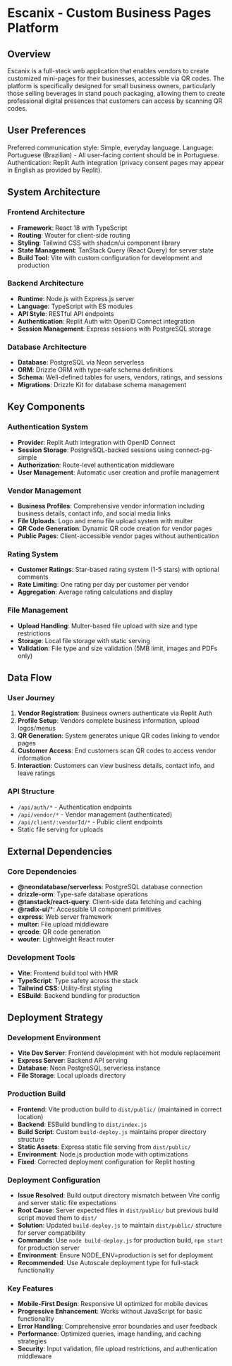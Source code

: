 # Escanix - Custom Business Pages Platform

## Overview

Escanix is a full-stack web application that enables vendors to create customized mini-pages for their businesses, accessible via QR codes. The platform is specifically designed for small business owners, particularly those selling beverages in stand pouch packaging, allowing them to create professional digital presences that customers can access by scanning QR codes.

## User Preferences

Preferred communication style: Simple, everyday language.
Language: Portuguese (Brazilian) - All user-facing content should be in Portuguese.
Authentication: Replit Auth integration (privacy consent pages may appear in English as provided by Replit).

## System Architecture

### Frontend Architecture
- **Framework**: React 18 with TypeScript
- **Routing**: Wouter for client-side routing
- **Styling**: Tailwind CSS with shadcn/ui component library
- **State Management**: TanStack Query (React Query) for server state
- **Build Tool**: Vite with custom configuration for development and production

### Backend Architecture
- **Runtime**: Node.js with Express.js server
- **Language**: TypeScript with ES modules
- **API Style**: RESTful API endpoints
- **Authentication**: Replit Auth with OpenID Connect integration
- **Session Management**: Express sessions with PostgreSQL storage

### Database Architecture
- **Database**: PostgreSQL via Neon serverless
- **ORM**: Drizzle ORM with type-safe schema definitions
- **Schema**: Well-defined tables for users, vendors, ratings, and sessions
- **Migrations**: Drizzle Kit for database schema management

## Key Components

### Authentication System
- **Provider**: Replit Auth integration with OpenID Connect
- **Session Storage**: PostgreSQL-backed sessions using connect-pg-simple
- **Authorization**: Route-level authentication middleware
- **User Management**: Automatic user creation and profile management

### Vendor Management
- **Business Profiles**: Comprehensive vendor information including business details, contact info, and social media links
- **File Uploads**: Logo and menu file upload system with multer
- **QR Code Generation**: Dynamic QR code creation for vendor pages
- **Public Pages**: Client-accessible vendor pages without authentication

### Rating System
- **Customer Ratings**: Star-based rating system (1-5 stars) with optional comments
- **Rate Limiting**: One rating per day per customer per vendor
- **Aggregation**: Average rating calculations and display

### File Management
- **Upload Handling**: Multer-based file upload with size and type restrictions
- **Storage**: Local file storage with static serving
- **Validation**: File type and size validation (5MB limit, images and PDFs only)

## Data Flow

### User Journey
1. **Vendor Registration**: Business owners authenticate via Replit Auth
2. **Profile Setup**: Vendors complete business information, upload logos/menus
3. **QR Generation**: System generates unique QR codes linking to vendor pages
4. **Customer Access**: End customers scan QR codes to access vendor information
5. **Interaction**: Customers can view business details, contact info, and leave ratings

### API Structure
- `/api/auth/*` - Authentication endpoints
- `/api/vendor/*` - Vendor management (authenticated)
- `/api/client/:vendorId/*` - Public client endpoints
- Static file serving for uploads

## External Dependencies

### Core Dependencies
- **@neondatabase/serverless**: PostgreSQL database connection
- **drizzle-orm**: Type-safe database operations
- **@tanstack/react-query**: Client-side data fetching and caching
- **@radix-ui/***: Accessible UI component primitives
- **express**: Web server framework
- **multer**: File upload middleware
- **qrcode**: QR code generation
- **wouter**: Lightweight React router

### Development Tools
- **Vite**: Frontend build tool with HMR
- **TypeScript**: Type safety across the stack
- **Tailwind CSS**: Utility-first styling
- **ESBuild**: Backend bundling for production

## Deployment Strategy

### Development Environment
- **Vite Dev Server**: Frontend development with hot module replacement
- **Express Server**: Backend API serving
- **Database**: Neon PostgreSQL serverless instance
- **File Storage**: Local uploads directory

### Production Build
- **Frontend**: Vite production build to `dist/public/` (maintained in correct location)
- **Backend**: ESBuild bundling to `dist/index.js`
- **Build Script**: Custom `build-deploy.js` maintains proper directory structure
- **Static Assets**: Express static file serving from `dist/public/`
- **Environment**: Node.js production mode with optimizations
- **Fixed**: Corrected deployment configuration for Replit hosting

### Deployment Configuration
- **Issue Resolved**: Build output directory mismatch between Vite config and server static file expectations
- **Root Cause**: Server expected files in `dist/public/` but previous build script moved them to `dist/` 
- **Solution**: Updated `build-deploy.js` to maintain `dist/public/` structure for server compatibility
- **Commands**: Use `node build-deploy.js` for production build, `npm start` for production server
- **Environment**: Ensure NODE_ENV=production is set for deployment
- **Recommended**: Use Autoscale deployment type for full-stack functionality

### Key Features
- **Mobile-First Design**: Responsive UI optimized for mobile devices
- **Progressive Enhancement**: Works without JavaScript for basic functionality
- **Error Handling**: Comprehensive error boundaries and user feedback
- **Performance**: Optimized queries, image handling, and caching strategies
- **Security**: Input validation, file upload restrictions, and authentication middleware